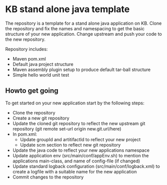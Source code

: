 # KB stand alone java template 

The repository is a template for a stand alone java application on KB. 
Clone the repository and fix the names and namespacing to get the basic structure of your new application. 
Change upstream and push your code to the new repository.

Repository includes:
* Maven pom.xml 
* Default java project structure
* Maven assembly plugin setup to produce default tar-ball structure
* Simple hello world unit test

## Howto get going
To get started on your new application start by the following steps:
* Clone the repository
* Create a new git repository
* Update the cloned git repository to reflect the new upstream git repository (git remote set-url origin new.git.url/here)
* In pom.xml:
    * Update groupId and artitifactId to reflect your new project
    * Update scm section to reflect new git repository
* Update the java code to reflect your new applications namespace
* Update application env (src/main/conf/appEnv.sh) to mention the applications main-class, and name of config-file (if changed) 
* Update standard logback configuration (src/main/conf/logback.xml) to create a logfile with a suitable name for the new application
* Commit changes to the repository
